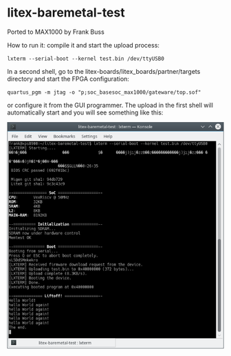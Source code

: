 # litex-baremetal-test

Ported to MAX1000 by Frank Buss

How to run it: compile it and start the upload process:
```    
lxterm --serial-boot --kernel test.bin /dev/ttyUSB0
```

In a second shell, go to the litex-boards/litex_boards/partner/targets directory and start the FPGA configuration:
    
```
quartus_pgm -m jtag -o "p;soc_basesoc_max1000/gateware/top.sof"
```
or configure it from the GUI programmer. The upload in the first shell will automatically start and you will see something like this:

![alt text](upload.png "Upload")
